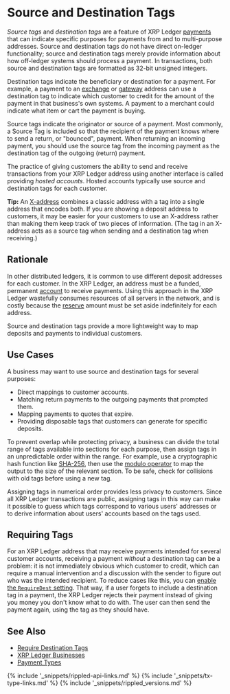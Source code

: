 # Source and Destination Tags

_Source tags_ and _destination tags_ are a feature of XRP Ledger [payments](payment-types.html) that can indicate specific purposes for payments from and to multi-purpose addresses. Source and destination tags do not have direct on-ledger functionality; source and destination tags merely provide information about how off-ledger systems should process a payment. In transactions, both source and destination tags are formatted as 32-bit unsigned integers.

Destination tags indicate the beneficiary or destination for a payment. For example, a payment to an [exchange](list-xrp-as-an-exchange.html) or [gateway](become-an-xrp-ledger-gateway.html) address can use a destination tag to indicate which customer to credit for the amount of the payment in that business's own systems. A payment to a merchant could indicate what item or cart the payment is buying.

Source tags indicate the originator or source of a payment. Most commonly, a Source Tag is included so that the recipient of the payment knows where to send a return, or "bounced", payment. When returning an incoming payment, you should use the source tag from the incoming payment as the destination tag of the outgoing (return) payment.

The practice of giving customers the ability to send and receive transactions from your XRP Ledger address using another interface is called providing _hosted accounts_. Hosted accounts typically use source and destination tags for each customer.

**Tip:** An [X-address](https://xrpaddress.info/) combines a classic address with a tag into a single address that encodes both. If you are showing a deposit address to customers, it may be easier for your customers to use an X-address rather than making them keep track of two pieces of information. (The tag in an X-address acts as a source tag when sending and a destination tag when receiving.)

## Rationale

In other distributed ledgers, it is common to use different deposit addresses for each customer. In the XRP Ledger, an address must be a funded, permanent [account](accounts.html) to receive payments. Using this approach in the XRP Ledger wastefully consumes resources of all servers in the network, and is costly because the [reserve](reserves.html) amount must be set aside indefinitely for each address.

Source and destination tags provide a more lightweight way to map deposits and payments to individual customers.

## Use Cases

A business may want to use source and destination tags for several purposes:

- Direct mappings to customer accounts.
- Matching return payments to the outgoing payments that prompted them.
- Mapping payments to quotes that expire.
- Providing disposable tags that customers can generate for specific deposits.

To prevent overlap while protecting privacy, a business can divide the total range of tags available into sections for each purpose, then assign tags in an unpredictable order within the range. For example, use a cryptographic hash function like [SHA-256](https://en.wikipedia.org/wiki/SHA-2), then use the [modulo operator](https://en.wikipedia.org/wiki/Modulo_operation) to map the output to the size of the relevant section. To be safe, check for collisions with old tags before using a new tag.

Assigning tags in numerical order provides less privacy to customers. Since all XRP Ledger transactions are public, assigning tags in this way can make it possible to guess which tags correspond to various users' addresses or to derive information about users' accounts based on the tags used.


## Requiring Tags

For an XRP Ledger address that may receive payments intended for several customer accounts, receiving a payment _without_ a destination tag can be a problem: it is not immediately obvious which customer to credit, which can require a manual intervention and a discussion with the sender to figure out who was the intended recipient. To reduce cases like this, you can [enable the `RequireDest` setting](require-destination-tags.html). That way, if a user forgets to include a destination tag in a payment, the XRP Ledger rejects their payment instead of giving you money you don't know what to do with. The user can then send the payment again, using the tag as they should have.


## See Also

- [Require Destination Tags](require-destination-tags.html)
- [XRP Ledger Businesses](xrp-ledger-businesses.html)
- [Payment Types](payment-types.html)


<!--{# common link defs #}-->
{% include '_snippets/rippled-api-links.md' %}
{% include '_snippets/tx-type-links.md' %}
{% include '_snippets/rippled_versions.md' %}
